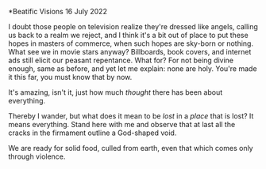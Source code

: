 *Beatific Visions
16 July 2022

I doubt those people on television 
realize they're dressed like angels,
calling us back to a realm we reject,
and I think it's a bit out of place
to put these hopes in masters of commerce,
when such hopes are sky-born or nothing.
What see we in movie stars anyway?
Billboards, book covers, and internet ads
still elicit our peasant repentance.
What for? For not being divine enough,
same as before, and yet let me explain:
none are holy. You're made it this far,
you must know that by now.

It's amazing, isn't it, just how much 
*thought* there has been about everything.

Thereby I wander, but what does it mean
to be *lost* in a *place* that is lost?
It means everything. Stand here with me
and observe that at last 
all the cracks in the firmament
outline a God-shaped void.

We are ready for solid food,
culled from earth,
even that which comes only through violence.